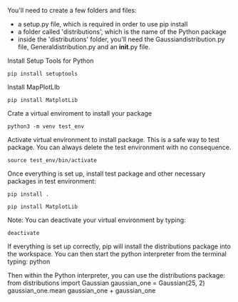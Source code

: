 
You'll need to create a few folders and files:
* a setup.py file, which is required in order to use pip install
* a folder called 'distributions', which is the name of the Python package
* inside the 'distributions' folder, you'll need the Gaussiandistribution.py file, Generaldistribution.py and an __init__.py file.

Install Setup Tools for Python

    pip install setuptools

Install MapPlotLIb

    pip install MatplotLib

Crate a virtual enviroment to install your package

    python3 -m venv test_env


Activate virtual environment to install package. This is a safe way to test package. You can always delete the test environment with no consequence.

    source test_env/bin/activate


Once everything is set up, install test package and other necessary packages in test environment:

    pip install .

    pip install MatplotLib


Note: You can deactivate your virtual environment by typing:

    deactivate


If everything is set up correctly, pip will install the distributions package into the workspace. You can then start the python interpreter from the terminal typing:
python

Then within the Python interpreter, you can use the distributions package:
from distributions import Gaussian
gaussian_one = Gaussian(25, 2)
gaussian_one.mean
gaussian_one + gaussian_one